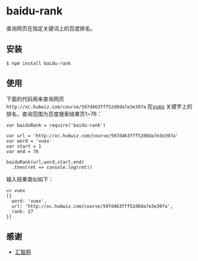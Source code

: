 # baidu-rank

查询网页在指定关键词上的百度排名。

## 安装

```
$ npm install baidu-rank
```

## 使用

下面的代码用来查询网页`http://xc.hubwiz.com/course/597d463fff52d0da7e3e397a`
在[vuex](http://xc.hubwiz.com/course/597d463fff52d0da7e3e397a)
关键字上的排名，查询范围为百度搜索结果页1~76：

```
var baiduRank = require('baidu-rank')

var url = 'http://xc.hubwiz.com/course/597d463fff52d0da7e3e397a'
var word = 'vuex'
var start = 1
var end = 76

baiduRank(url,word,start,end)
  .then(ret => console.log(ret))
```

输入结果类似如下：

```
=> vuex
[{
  word: 'vuex',
  url: 'http://xc.hubwiz.com/course/597d463fff52d0da7e3e397a',
  rank: 27
}]
```

## 感谢

- [汇智网](http://www.hubwiz.com)
